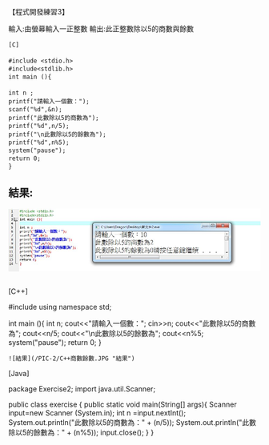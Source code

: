 【程式開發練習3】

輸入:由螢幕輸入一正整數
輸出:此正整數除以5的商數與餘數
```
[C]

#include <stdio.h>
#include<stdlib.h>
int main (){

int n ;
printf("請輸入一個數："); 
scanf("%d",&n);
printf("此數除以5的商數為");
printf("%d",n/5); 
printf("\n此數除以5的餘數為"); 
printf("%d",n%5); 
system("pause");
return 0;
}
```
## 結果:

![結果](/PIC-2/C-商數餘數.JPG "結果")

```

```
[C++]

#include <iostream>
using namespace std;
 
int main (){
	int n;
cout<<"請輸入一個數：";
cin>>n;
cout<<"此數除以5的商數為";
cout<<n/5;
cout<<"\n此數除以5的餘數為";
cout<<n%5;
 system("pause"); 
   return 0;
}
```
![結果](/PIC-2/C++商數餘數.JPG "結果")

```
[Java]

package Exercise2;
import java.util.Scanner;

public class exercise {
	public static void main(String[] args){
	Scanner input=new Scanner (System.in);
	int n =input.nextInt();
	System.out.println("此數除以5的商數為：" + (n/5));
	System.out.println("此數除以5的餘數為：" + (n%5));
	input.close();
	}
}
```
